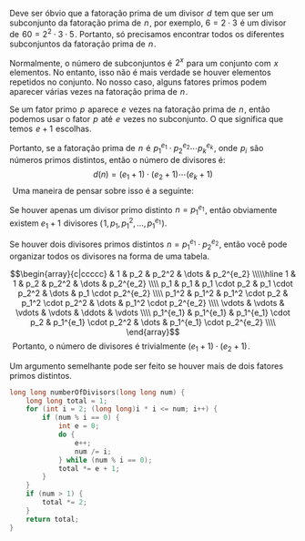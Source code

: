 Deve ser óbvio que a fatoração prima de um divisor  $d$  tem que ser um subconjunto da fatoração prima de  $n$ , por exemplo, $6 = 2 \cdot 3$  é um divisor de  $60 = 2^2 \cdot 3 \cdot 5$ . Portanto, só precisamos encontrar todos os diferentes subconjuntos da fatoração prima de  $n$ .

Normalmente, o número de subconjuntos é  $2^x$  para um conjunto com  $x$  elementos. No entanto, isso não é mais verdade se houver elementos repetidos no conjunto. No nosso caso, alguns fatores primos podem aparecer várias vezes na fatoração prima de  $n$ .

Se um fator primo  $p$  aparece  $e$  vezes na fatoração prima de  $n$ , então podemos usar o fator  $p$  até  $e$  vezes no subconjunto. O que significa que temos  $e+1$  escolhas.

Portanto, se a fatoração prima de  $n$  é  $p_1^{e_1} \cdot p_2^{e_2} \cdots p_k^{e_k}$ , onde  $p_i$  são números primos distintos, então o número de divisores é:
$$d(n) = (e_1 + 1) \cdot (e_2 + 1) \cdots (e_k + 1)$$ 
Uma maneira de pensar sobre isso é a seguinte:

Se houver apenas um divisor primo distinto  $n = p_1^{e_1}$ , então obviamente existem $e_1 + 1$  divisores ( $1, p_1, p_1^2, \dots, p_1^{e_1}$ ).

Se houver dois divisores primos distintos  $n = p_1^{e_1} \cdot p_2^{e_2}$ , então você pode organizar todos os divisores na forma de uma tabela.
 
$$\begin{array}{c|ccccc} & 1 & p_2 & p_2^2 & \dots & p_2^{e_2} \\\\\hline 1 & 1 & p_2 & p_2^2 & \dots & p_2^{e_2} \\\\ p_1 & p_1 & p_1 \cdot p_2 & p_1 \cdot p_2^2 & \dots & p_1 \cdot p_2^{e_2} \\\\ p_1^2 & p_1^2 & p_1^2 \cdot p_2 & p_1^2 \cdot p_2^2 & \dots & p_1^2 \cdot p_2^{e_2} \\\\ \vdots & \vdots & \vdots & \vdots & \ddots & \vdots \\\\ p_1^{e_1} & p_1^{e_1} & p_1^{e_1} \cdot p_2 & p_1^{e_1} \cdot p_2^2 & \dots & p_1^{e_1} \cdot p_2^{e_2} \\\\ \end{array}$$ 
Portanto, o número de divisores é trivialmente $(e_1 + 1) \cdot (e_2 + 1)$ .

Um argumento semelhante pode ser feito se houver mais de dois fatores primos distintos.
```c++
long long numberOfDivisors(long long num) {
    long long total = 1;
    for (int i = 2; (long long)i * i <= num; i++) {
        if (num % i == 0) {
            int e = 0;
            do {
                e++;
                num /= i;
            } while (num % i == 0);
            total *= e + 1;
        }
    }
    if (num > 1) {
        total *= 2;
    }
    return total;
}
```


